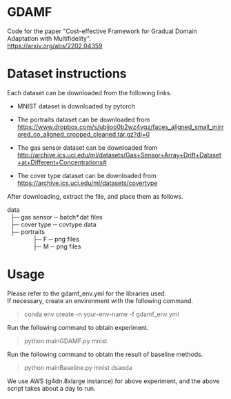 # GDAMF
Code for the paper "Cost-effective Framework for Gradual Domain Adaptation with Multifidelity".<br>
https://arxiv.org/abs/2202.04359


# Dataset instructions
Each dataset can be downloaded from the following links.

- MNIST dataset is downloaded by pytorch

- The portraits dataset can be downloaded from
https://www.dropbox.com/s/ubjjoo0b2wz4vgz/faces_aligned_small_mirrored_co_aligned_cropped_cleaned.tar.gz?dl=0

- The gas sensor dataset can be downloaded from
http://archive.ics.uci.edu/ml/datasets/Gas+Sensor+Array+Drift+Dataset+at+Different+Concentrations#

- The cover type dataset can be downloaded from
https://archive.ics.uci.edu/ml/datasets/covertype


After downloading, extract the file, and place them as follows.

data <br>
&nbsp; ├─ gas sensor ─ batch*.dat files<br>
&nbsp; ├─ cover type ─ covtype.data<br>
&nbsp; ├─ portraits <br>
&emsp;&emsp;&emsp;&emsp; ├─ F ─ png files<br>
&emsp;&emsp;&emsp;&emsp; ├─ M ─ png files<br>


# Usage
Please refer to the gdamf_env.yml for the libraries used.<br>
If necessary, create an environment with the following command.
>  conda env create -n your-env-name -f gdamf_env.yml

Run the following command to obtain experiment.
> python mainGDAMF.py mnist

Run the following command to obtain the result of baseline methods.
> python mainBaseline.py mnist dsaoda

We use AWS (g4dn.8xlarge instance) for above experiment, and the above script takes about a day to run.

